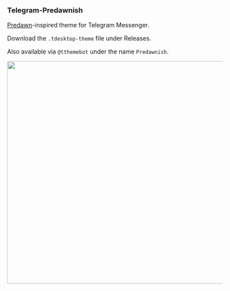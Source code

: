 ### Telegram-Predawnish
[Predawn](https://github.com/jamiewilson/predawn)-inspired theme for Telegram Messenger.

Download the `.tdesktop-theme` file under Releases.

Also available via `@tthemebot` under the name `Predawnish`.

<img src="https://raw.githubusercontent.com/miwu/telegram-predawnish/master/preview.png" height="520" width="700">
